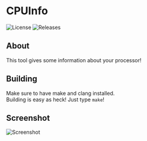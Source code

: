 # CPUInfo

![License](https://img.shields.io/github/license/Nexus-C/CPUInfo?style=for-the-badge&kill_cache=1)
![Releases](https://img.shields.io/github/v/release/Nexus-C/CPUInfo?include_prereleases&style=for-the-badge&kill_cache=1)

## About

This tool gives some information about your processor!<br>

## Building

Make sure to have make and clang installed.<br> Building is easy as heck! Just
type `make`!

## Screenshot

![Screenshot](https://cdn.discordapp.com/attachments/922953797423202394/989032219639185478/unknown.png)
